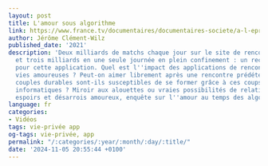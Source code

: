 ```yaml
---
layout: post
title: L'amour sous algorithme
link: https://www.france.tv/documentaires/documentaires-societe/a-l-epreuve-des-reseaux/3014481-l-amour-sous-algorithme.html
author: Jérôme Clément-Wilz
published_date: '2021'
description: 'Deux milliards de matchs chaque jour sur le site de rencontre Tinder
  et trois milliards en une seule journée en plein confinement : un record historique
  pour cette application. Quel est l''impact des applications de rencontre sur les
  vies amoureuses ? Peut-on aimer librement après une rencontre prédéterminée ? Des
  couples durables sont-ils susceptibles de se former grâce à ces coups de pouces
  informatiques ? Miroir aux alouettes ou vraies possibilités de relations ? Entre
  espoirs et désarrois amoureux, enquête sur l''amour au temps des algorithmes.'
language: fr
categories:
- Vidéos
tags: vie-privée app
og-tags: vie-privée, app
permalink: "/:categories/:year/:month/:day/:title/"
date: '2024-11-05 20:55:44 +0100'
---
```

